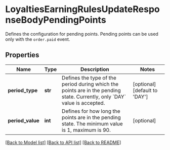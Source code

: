 # LoyaltiesEarningRulesUpdateResponseBodyPendingPoints

Defines the configuration for pending points. Pending points can be used only with the `order.paid` event.

## Properties

Name | Type | Description | Notes
------------ | ------------- | ------------- | -------------
**period_type** | **str** | Defines the type of the period during which the points are in the pending state. Currently, only &#x60;DAY&#x60; value is accepted. | [optional] [default to 'DAY']
**period_value** | **int** | Defines for how long the points are in the pending state. The minimum value is 1, maximum is 90. | [optional] 

[[Back to Model list]](../README.md#documentation-for-models) [[Back to API list]](../README.md#documentation-for-api-endpoints) [[Back to README]](../README.md)


